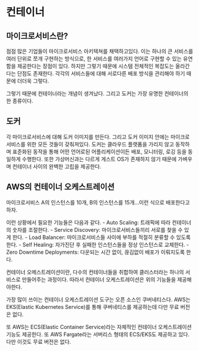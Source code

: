 # 컨테이너

## 마이크로서비스란?
점점 많은 기업들이 마이크로서비스 아키텍쳐를 채택하고있다. 이는 하나의 큰 서비스를 여러 단위로 쪼개 구현하는 방식으로, 한 서비스를 여러가지 언어로 구현할 수 있는 유연함을 제공한다는 장점이 있다. 하지만 그렇기 때문에 시스템 전체적인 복잡도는 올라간다는 단점도 존재한다. 각각의 서비스들에 대해 서로다른 배포 방식을 관리해야 하기 때문에 더더욱 그렇다.

그렇기 때문에 컨테이너라는 개념이 생겨났다. 그리고 도커는 가장 유명한 컨테이너의 한 종류이다.

## 도커

각 마이크로서비스에 대해 도커 이미지를 만든다. 그리고 도커 이미지 안에는 마이크로서비스를 위한 모든 것들이 갖춰져있다. 도커는 클라우드 플랫폼을 가리지 않고 동작하며 표준화된 동작을 통해 어떤 언어로된 어플리케이션이든 배포, 모니터링, 로깅 등을 동일하게 수행한다. 또한 가상머신과는 다르게 게스트 OS가 존재하지 않기 때문에 가벼우며 컨테이너 사이의 완벽한 고립을 제공한다. 

## AWS의 컨테이너 오케스트레이션

마이크로서비스 A의 인스턴스를 10개, B의 인스턴스를 15개...이런 식으로 배포한다고 하자.

이런 상황에서 필요한 기능들은 다음과 같다.
    - Auto Scaling: 트래픽에 따라 컨테이너의 숫자를 조절한다.
    - Service Discovery: 마이크로서비스들끼리 서로를 찾을 수 있게 한다.
    - Load Balancer: 마이크로서비스들 사이에 부하를 적절히 분류할 수 있도록 한다.
    - Self Healing: 자가진단 후 실패한 인스턴스들을 정상 인스턴스로 교체한다.
    - Zero Downtime Deployments: 다운되는 시간 없이, 끊김없이 배포가 이뤄지도록 한다.
    
컨테이너 오메스트레이션이란, 다수의 컨테이너들을 취합하여 클러스터라는 하나의 서비스로 만들어주는 과정이다. 따라서 컨테이너 오케스트레이션은 위의 기능들을 제공해야한다.

가장 많이 쓰이는 컨테이너 오케스트레이션 도구는 오픈 소스인 쿠버네티스다. AWS는 EKS(Elastic Kubernetes Service)를 통해 쿠버네티스를 제공하는데 다만 무료 버전은 없다.

또 AWS는 ECS(Elastic Container Service)라는 자체적인 컨테이너 오케스트레이션 기능도 제공한다. 또 AWS Fargate라는 서버리스 형태의 ECS/EKS도 제공하고 있다. 다만 이것도 무료 버전은 없다. 
